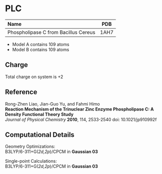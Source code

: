 PLC
=====

| Name                                                                          | PDB  |
| :---------------------------------------------------------------------------- | ---- |
| Phospholipase C from Bacillus Cereus                                          | 1AH7 |


- Model A contains 109 atoms  
- Model B contains 109 atoms


Charge
------
Total charge on system is +2

Reference
----------
Rong-Zhen Liao, Jian-Guo Yu, and Fahmi Himo  
**Reaction Mechanism of the Trinuclear Zinc Enzyme Phospholipase C: A Density Functional Theory Study**  
*Journal of Physical Chemistry* **2010**, 114, 2533-2540 
doi: 10.1021/jp910992f

Computational Details
----------------------

Geometry Optimizations:  
B3LYP/6-311+G(*2d,2p*)/CPCM in **Gaussian 03**  

Single-point Calculations:  
B3LYP/6-311+G(*2d,2p*)/CPCM in **Gaussian 03**

